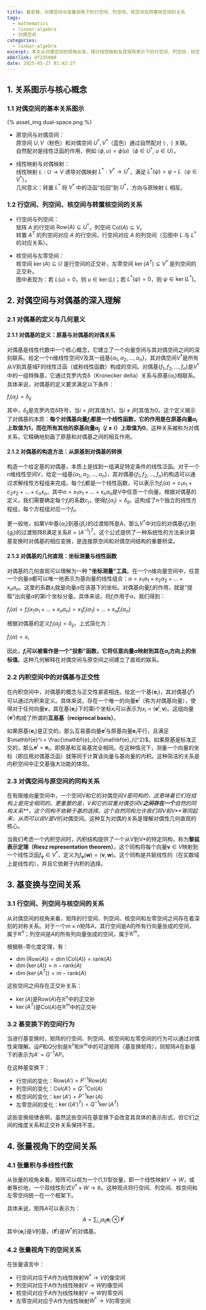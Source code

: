 ```yaml
---
title: 基变换、对偶空间与张量视角下的行空间、列空间、核空间及转置核空间的关系
tags:
  - mathematics
  - linear-algebra
  - 对偶空间
categories:
  - linear-algebra
excerpt: 本文从对偶空间的视角出发，探讨线性映射及其矩阵表示下的行空间、列空间、核空间和转置核空间之间的关系。通过引入对偶基的概念，我们揭示了这些空间之间的深刻联系，并分析了基变换对它们的影响。最后，我们从张量的角度统一理解这些空间的结构和相互关系。
abbrlink: df235080
date: 2025-05-27 01:42:27
---
```

## 1. 关系图示与核心概念

### 1.1 对偶空间的基本关系图示

{% asset_img dual-space.png %}

- 原空间与对偶空间：  
  原空间 $U, V$（粉色）和对偶空间 $U^*, V^*$（蓝色）通过自然配对 $\langle \cdot, \cdot \rangle$ 关联。  
  自然配对是线性泛函的作用，例如 $\langle \phi, u \rangle = \phi(u)$（$\phi \in U^*$, $u \in U$）。

- 线性映射与对偶映射：  
  线性映射 $L: U \to V$ 诱导对偶映射 $L^*: V^* \to U^*$，满足 $L^*(\psi) = \psi \circ L$（$\psi \in V^*$）。  
  几何意义：转置 $L^*$ 将 $V^*$ 中的泛函"拉回"到 $U^*$，方向与原映射 $L$ 相反。

### 1.2 行空间、列空间、核空间与转置核空间的关系

- 行空间与列空间：  
  矩阵 $A$ 的行空间 $\text{Row}(A) \subseteq U^*$，列空间 $\text{Col}(A) \subseteq V$。  
  转置 $A^T$ 的列空间对应 $A$ 的行空间，行空间对应 $A$ 的列空间（见图中 $L$ 与 $L^*$ 的对应关系）。

- 核空间与左零空间：  
  核空间 $\ker(A) \subseteq U$ 是行空间的正交补，左零空间 $\ker(A^T) \subseteq V^*$ 是列空间的正交补。  
  图中表现为：若 $L(u) = 0$，则 $u \in \ker(L)$；若 $L^*(\psi) = 0$，则 $\psi \in \ker(L^*)$。

## 2. 对偶空间与对偶基的深入理解

### 2.1 对偶基的定义与几何意义

#### 2.1.1 对偶基的定义：原基与对偶基的对偶关系

对偶基是线性代数中一个核心概念，它建立了一个向量空间与其对偶空间之间的深刻联系。给定一个n维线性空间V及其一组基$\{\alpha_1, \alpha_2, \ldots, \alpha_n\}$，其对偶空间$V^*$是所有从V到其基域F的线性泛函（或称线性函数）构成的空间。对偶基$\{f_1, f_2, \ldots, f_n\}$是$V^*$中的一组特殊基，它通过克罗内克δ（Kronecker delta）关系与原基$\{\alpha_i\}$相联系。具体来说，对偶基的定义要求满足以下条件：

$f_i(\alpha_j) = \delta_{ij}$

其中，$\delta_{ij}$是克罗内克δ符号，当$i=j$时其值为1，当$i \neq j$时其值为0。这个定义揭示了对偶基的本质：**每个对偶基向量$f_i$都是一个线性函数，它的作用是在原基向量$\alpha_i$上取值为1，而在所有其他的原基向量$\alpha_j$（$j \neq i$）上取值为0**。这种关系被称为对偶关系，它精确地刻画了原基和对偶基之间的相互作用。

#### 2.1.2 对偶基的构造方法：从原基到对偶基的转换

构造一个给定基的对偶基，本质上是找到一组满足特定条件的线性泛函。对于一个n维线性空间V，给定一组基$\{\alpha_1, \alpha_2, \ldots, \alpha_n\}$，其对偶基$\{f_1, f_2, \ldots, f_n\}$的构造可以通过求解线性方程组来完成。每个$f_i$都是一个线性函数，可以表示为$f_i(\alpha) = c_1 x_1 + c_2 x_2 + \ldots + c_n x_n$，其中$\alpha = x_1 \alpha_1 + \ldots + x_n \alpha_n$是V中任意一个向量。根据对偶基的定义，我们需要确定每个$f_i$的系数$c_j$，使得$f_i(\alpha_j) = \delta_{ij}$。这构成了n个独立的线性方程组，每个方程组对应一个$f_i$。

更一般地，如果V中基$\{\alpha_i\}$到基$\{\beta_i\}$的过渡矩阵是A，那么$V^*$中对应的对偶基$\{f_i\}$到$\{g_i\}$的过渡矩阵B满足关系$B = (A^{-1})^T$。这个公式提供了一种系统性的方法来计算基变换时对偶基的相应变换，是连接原空间和对偶空间结构的重要桥梁。

#### 2.1.3 对偶基的几何直观：坐标测量与线性函数

对偶基的几何直观可以理解为一种 **"坐标测量"工具**。在一个n维向量空间中，任意一个向量$\alpha$都可以唯一地表示为基向量的线性组合：$\alpha = x_1 \alpha_1 + x_2 \alpha_2 + \ldots + x_n \alpha_n$。这里的系数$x_i$就是向量$\alpha$在该基下的坐标。对偶基向量$f_i$的作用，就是"提取"出向量$\alpha$的第i个坐标分量。具体来说，将$f_i$作用于$\alpha$，我们得到：

$f_i(\alpha) = f_i(x_1 \alpha_1 + \ldots + x_n \alpha_n) = x_1 f_i(\alpha_1) + \ldots + x_n f_i(\alpha_n)$

根据对偶基的定义$f_i(\alpha_j) = \delta_{ij}$，上式简化为：

$f_i(\alpha) = x_i$

因此，**$f_i$可以被看作是一个"投影"函数，它将任意向量$\alpha$映射到其在$\alpha_i$方向上的坐标值**。这种几何解释在对偶空间与原空间之间建立了直观的联系。

### 2.2 内积空间中的对偶基与正交性

在内积空间中，对偶基的概念与正交性紧密相连。给定一个基$\{\mathbf{e}_i\}$，其对偶基$\{f^i\}$可以通过内积来定义。具体来说，存在一个唯一的向量$\mathbf{e}^i$（称为对偶基向量），使得对于任何向量$\mathbf{v}$，其在基$\{\mathbf{e}_i\}$下的第i个坐标$x_i$可以表示为$x_i = (\mathbf{e}^i, \mathbf{v})$。这组向量$\{\mathbf{e}^i\}$构成了所谓的**互易基（reciprocal basis）**。

如果原基$\{\mathbf{e}_i\}$是正交的，那么互易基向量$\mathbf{e}^i$与原基向量$\mathbf{e}_i$平行，且满足$\mathbf{e}^i = \frac{\mathbf{e}_i}{\|\mathbf{e}_i\|^2}$。如果原基是标准正交的，那么$\mathbf{e}^i = \mathbf{e}_i$，即原基和互易基完全相同。在这种情况下，测量一个向量的坐标（即应用对偶基泛函）就等同于计算该向量与基向量的内积。这种简洁的关系是内积空间中正交基强大功能的体现。

### 2.3 对偶空间与原空间的同构关系

在有限维向量空间中，一个空间V和它的对偶空间V*是同构的，这意味着它们在结构上是完全相同的。更重要的是，V和它的双重对偶空间V**之间存在一个**自然的同构关系**，这个同构不依赖于基的选择。这个自然同构允许我们将V和V**等同起来，从而可以说V是V*的对偶空间。这种互为对偶的关系是理解对偶性几何直观的核心。

当我们考虑一个内积空间时，内积结构提供了一个从V到V*的特定同构，称为**黎兹表示定理（Riesz representation theorem）**。这个同构将每个向量$\mathbf{v} \in V$映射到一个线性泛函$f_{\mathbf{v}} \in V^*$，定义为$f_{\mathbf{v}}(\mathbf{w}) = (\mathbf{v}, \mathbf{w})$。这个同构是共轭线性的（在实数域上是线性的），并且它依赖于内积的选择。

## 3. 基变换与空间关系

### 3.1 行空间、列空间与核空间的关系

从对偶空间的视角来看，矩阵的行空间、列空间、核空间和左零空间之间存在着深刻的对称关系。对于一个$m \times n$矩阵$A$，其行空间是$A$的所有行向量张成的空间，属于$\mathbb{R}^n$；列空间是$A$的所有列向量张成的空间，属于$\mathbb{R}^m$。

根据秩-零化度定理，有：
- $\dim(\text{Row}(A)) = \dim(\text{Col}(A)) = \text{rank}(A)$
- $\dim(\ker(A)) = n - \text{rank}(A)$
- $\dim(\ker(A^T)) = m - \text{rank}(A)$

这些空间之间存在正交补关系：
- $\ker(A)$是$\text{Row}(A)$在$\mathbb{R}^n$中的正交补
- $\ker(A^T)$是$\text{Col}(A)$在$\mathbb{R}^m$中的正交补

### 3.2 基变换下的空间行为

当进行基变换时，矩阵的行空间、列空间、核空间和左零空间的行为可以通过对偶性来理解。设$P$和$Q$分别是$\mathbb{R}^n$和$\mathbb{R}^m$中的可逆矩阵（基变换矩阵），则矩阵$A$在新基下的表示为$A' = Q^{-1} A P$。

在这种基变换下：
- 行空间的变化：$\text{Row}(A') = P^{-1} \text{Row}(A)$
- 列空间的变化：$\text{Col}(A') = Q^{-1} \text{Col}(A)$
- 核空间的变化：$\ker(A') = P^{-1} \ker(A)$
- 左零空间的变化：$\ker((A')^T) = Q^{-1} \ker(A^T)$

这些变换规律表明，虽然这些空间在基变换下会改变其具体的表示形式，但它们之间的维度关系和正交补关系保持不变。

## 4. 张量视角下的空间关系

### 4.1 张量积与多线性代数

从张量的视角来看，矩阵可以视为一个(1,1)型张量，即一个线性映射$V \to W$，或者等价地，一个双线性形式$V^* \times W \to \mathbb{R}$。这种观点将行空间、列空间、核空间和左零空间统一在一个框架下。

具体来说，矩阵$A$可以表示为：
$$A = \sum_{i,j} a_{ij} \mathbf{e}_i \otimes \mathbf{f}^j$$
其中$\{\mathbf{e}_i\}$是$V$的基，$\{\mathbf{f}^j\}$是$W^*$的对偶基。

### 4.2 张量视角下的空间关系

在张量语言中：
- 行空间对应于$A$作为线性映射$W^* \to V$的像空间
- 列空间对应于$A$作为线性映射$V \to W$的像空间
- 核空间对应于$A$作为线性映射$V \to W$的零空间
- 左零空间对应于$A$作为线性映射$W^* \to V$的零空间


